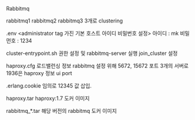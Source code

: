 Rabbitmq

rabbitmq1
rabbitmq2
rabbitmq3 
3개로 clustering

.env 
<administrator tag 가진 기본 호스트 아이디 비밀번호 설정>
아이디 : mk
비밀먼호 : 1234

cluster-entrypoint.sh 
권한 설정 및 rabbitmq-server 실행 
join_cluster 설정

haproxy.cfg
로드밸런싱 정보
rabbitmq 설정 위해 5672, 15672 포트 3개의 서버로 
1936은 haproxy 정보 ui port

.erlang.cookie
임의로 12345 값 삽입.

haproxy.tar
haproxy:1.7 도커 이미지

rabbitmq_*.tar
해당 버전의 rabbitmq 도커 이미지
